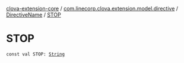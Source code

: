 [clova-extension-core](../../index.md) / [com.linecorp.clova.extension.model.directive](../index.md) / [DirectiveName](index.md) / [STOP](./-s-t-o-p.md)

# STOP

`const val STOP: `[`String`](https://kotlinlang.org/api/latest/jvm/stdlib/kotlin/-string/index.html)